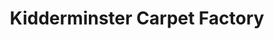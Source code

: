 ---
title: "Kidderminster Carpet Factory"
url: /kidderminster/kidderminster-carpet-factory/
shop: Teppiche
---